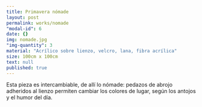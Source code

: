 ```yaml
---
title: Primavera nómade
layout: post
permalink: works/nomade
"modal-id": 6
date: {}
img: nomade.jpg
"img-quantity": 3
material: "Acrílico sobre lienzo, velcro, lana, fibra acrílica"
size: 100cm x 100cm
text: null
published: true
---
```


Esta pieza es intercambiable, de allí lo nómade: pedazos de abrojo adheridos al lienzo permiten cambiar los colores de lugar, según los antojos y el humor del día.
